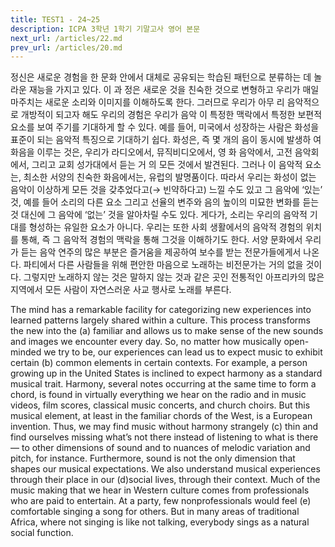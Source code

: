 ```yaml
---
title: TEST1 - 24~25
description: ICPA 3학년 1학기 기말고사 영어 본문
next_url: /articles/22.md
prev_url: /articles/20.md
---
```


정신은 새로운 경험을 한 문화 안에서 대체로 공유되는 학습된 패턴으로 분류하는 데 놀라운 재능을 가지고 있다. 이 과 정은 새로운 것을 친숙한 것으로 변형하고 우리가 매일 마주치는 새로운 소리와 이미지를 이해하도록 한다. 그러므로 우리가 아무 리 음악적으로 개방적이 되고자 해도 우리의 경험은 우리가 음악 이 특정한 맥락에서 특정한 보편적 요소를 보여 주기를 기대하게 할 수 있다. 예를 들어, 미국에서 성장하는 사람은 화성을 표준이 되는 음악적 특징으로 기대하기 쉽다. 화성은, 즉 몇 개의 음이 동시에 발생하 여 화음을 이루는 것은, 우리가 라디오에서, 뮤직비디오에서, 영 화 음악에서, 고전 음악회에서, 그리고 교회 성가대에서 듣는 거 의 모든 것에서 발견된다. 그러나 이 음악적 요소는, 최소한 서양의 친숙한 화음에서는, 유럽의 발명품이다. 따라서 우리는 화성이 없는 음악이 이상하게 모든 것을 갖추었다고(→ 빈약하다고) 느낄 수도 있고 그 음악에 ‘있는’ 것, 예를 들어 소리의 다른 요소 그리고 선율의 변주와 음의 높이의 미묘한 변화를 듣는 것 대신에 그 음악에 ‘없는’ 것을 알아차릴 수도 있다. 게다가, 소리는 우리의 음악적 기대를 형성하는 유일한 요소가 아니다. 우리는 또한 사회 생활에서의 음악적 경험의 위치를 통해, 즉 그 음악적 경험의 맥락을 통해 그것을 이해하기도 한다. 서양 문화에서 우리가 듣는 음악 연주의 많은 부분은 즐거움을 제공하여 보수를 받는 전문가들에게서 나온다. 파티에서 다른 사람들을 위해 편안한 마음으로 노래하는 비전문가는 거의 없을 것이다. 그렇지만 노래하지 않는 것은 말하지 않는 것과 같은 곳인 전통적인 아프리카의 많은 지역에서 모든 사람이 자연스러운 사교 행사로 노래를 부른다.

The mind has a remarkable facility for categorizing new experiences into learned patterns largely shared within a culture. This process transforms the new into the (a) familiar and allows us to make sense of the new sounds and images we encounter every day. So, no matter how musically open-minded we try to be, our experiences can lead us to expect music to exhibit certain (b) common elements in certain contexts. For example, a person growing up in the United States is inclined to expect harmony as a standard musical trait. Harmony, several notes occurring at the same time to form a chord, is found in virtually everything we hear on the radio and in music videos, film scores, classical music concerts, and church choirs. But this musical element, at least in the familiar chords of the West, is a European invention. Thus, we may find music without harmony strangely (c) thin and find ourselves missing what’s not there instead of listening to what is there— to other dimensions of sound and to nuances of melodic variation and pitch, for instance. Furthermore, sound is not the only dimension that shapes our musical expectations. We also understand musical experiences through their place in our (d)social lives, through their context. Much of the music making that we hear in Western culture comes from professionals who are paid to entertain. At a party, few nonprofessionals would feel (e) comfortable singing a song for others. But in many areas of traditional Africa, where not singing is like not talking, everybody sings as a natural social function.
